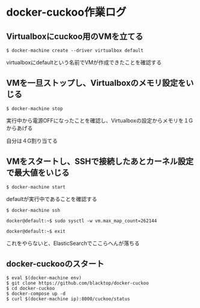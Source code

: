 # docker-cuckoo作業ログ

## Virtualboxにcuckoo用のVMを立てる

```
$ docker-machine create --driver virtualbox default
```

virtualboxにdefaultという名前でVMが作成できたことを確認する


## VMを一旦ストップし、Virtualboxのメモリ設定をいじる

```
$ docker-machine stop
```

実行中から電源OFFになったことを確認し、Virtualboxの設定からメモリを１Gからあげる

自分は４G割り当てる

## VMをスタートし、SSHで接続したあとカーネル設定で最大値をいじる

```
$ docker-machine start
```

defaultが実行中であることを確認する

```
$ docker-machine ssh

docker@default:~$ sudo sysctl -w vm.max_map_count=262144

docker@default:~$ exit
```

これをやらないと、ElasticSearchでここらへんが落ちる

## docker-cuckooのスタート

```
$ eval $(docker-machine env)
$ git clone https://github.com/blacktop/docker-cuckoo
$ cd docker-cuckoo
$ docker-compose up -d
$ curl $(docker-machine ip):8000/cuckoo/status
```

